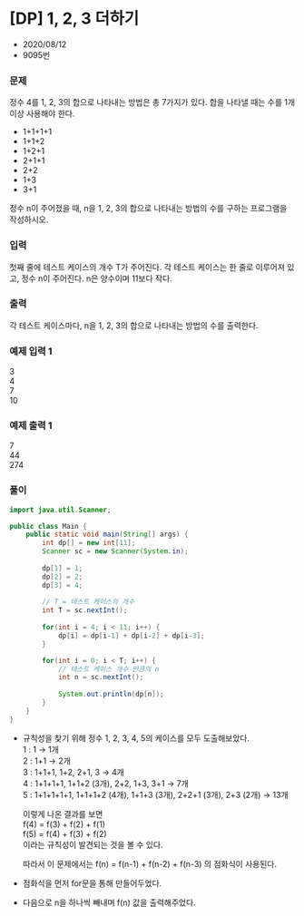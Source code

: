 # [DP] 1, 2, 3 더하기

* 2020/08/12
* 9095번

### 문제

정수 4를 1, 2, 3의 합으로 나타내는 방법은 총 7가지가 있다. 합을 나타낼 때는 수를 1개 이상 사용해야 한다.

- 1+1+1+1
- 1+1+2
- 1+2+1
- 2+1+1
- 2+2
- 1+3
- 3+1

정수 n이 주어졌을 때, n을 1, 2, 3의 합으로 나타내는 방법의 수를 구하는 프로그램을 작성하시오.

### 입력

첫째 줄에 테스트 케이스의 개수 T가 주어진다. 각 테스트 케이스는 한 줄로 이루어져 있고, 정수 n이 주어진다. n은 양수이며 11보다 작다.

### 출력

각 테스트 케이스마다, n을 1, 2, 3의 합으로 나타내는 방법의 수를 출력한다.

### 예제 입력 1
3  
4  
7  
10

### 예제 출력 1
7  
44  
274

### 풀이

```java
import java.util.Scanner;

public class Main {
	public static void main(String[] args) {
		int dp[] = new int[11];
		Scanner sc = new Scanner(System.in);
		
		dp[1] = 1;
		dp[2] = 2;
		dp[3] = 4;
		
		// T = 테스트 케이스의 개수
		int T = sc.nextInt();
		
		for(int i = 4; i < 11; i++) {
		    dp[i] = dp[i-1] + dp[i-2] + dp[i-3];
		}

		for(int i = 0; i < T; i++) {
			// 테스트 케이스 개수 만큼의 n
			int n = sc.nextInt();
		
			System.out.println(dp[n]);
		}
	}
}
```

- 규칙성을 찾기 위해 정수 1, 2, 3, 4, 5의 케이스를 모두 도출해보았다.  
  1 : 1 → 1개  
  2 : 1+1 → 2개  
  3 : 1+1+1, 1+2, 2+1, 3 → 4개  
  4 : 1+1+1+1, 1+1+2 (3개), 2+2, 1+3, 3+1 → 7개  
  5 : 1+1+1+1+1, 1+1+1+2 (4개), 1+1+3 (3개), 2+2+1 (3개), 2+3 (2개) → 13개  
  
  이렇게 나온 결과를 보면  
  f(4) = f(3) + f(2) + f(1)  
  f(5) = f(4) + f(3) + f(2)  
  이라는 규칙성이 발견되는 것을 볼 수 있다.  

  따라서 이 문제에서는 f(n) = f(n-1) + f(n-2) + f(n-3) 의 점화식이 사용된다.
- 점화식을 먼저 for문을 통해 만들어두었다.
- 다음으로 n을 하나씩 빼내며 f(n) 값을 출력해주었다.
